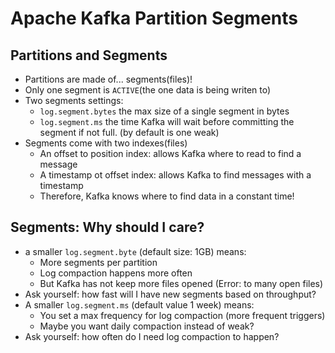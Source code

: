# Apache Kafka Partition Segments



## Partitions and Segments
* Partitions are made of... segments(files)!
* Only one segment is `ACTIVE`(the one data is being writen to)
* Two segments settings:
    * `log.segment.bytes` the max size of a single segment in bytes
    * `log.segment.ms` the time Kafka will wait before committing the segment if not full. (by default is one weak)
* Segments come with two indexes(files)
    * An offset to position index: allows Kafka where to read to find a message
    * A timestamp ot offset index: allows Kafka to find messages with a timestamp
    * Therefore, Kafka knows where to find data in a constant time!



## Segments: Why should I care?
* a smaller `log.segment.byte` (default size: 1GB) means:
  * More segments per partition
  * Log compaction happens more often
  * But Kafka has not keep more files opened (Error: to many open files)
* Ask yourself: how fast will I have new segments based on throughput?
* A smaller `log.segment.ms` (default value 1 week) means:
  * You set a max frequency for log compaction (more frequent triggers)
  * Maybe you want daily compaction instead of weak?
* Ask yourself: how often do I need log compaction to happen?
